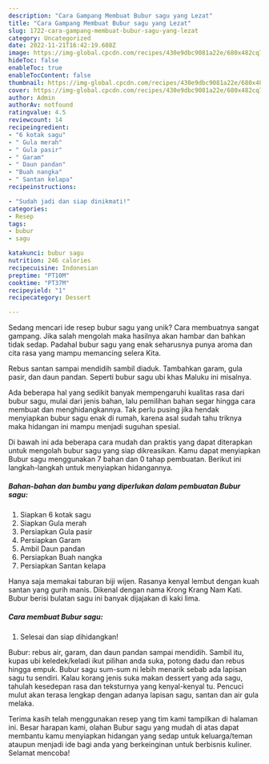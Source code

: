 ```yaml
---
description: "Cara Gampang Membuat Bubur sagu yang Lezat"
title: "Cara Gampang Membuat Bubur sagu yang Lezat"
slug: 1722-cara-gampang-membuat-bubur-sagu-yang-lezat
category: Uncategorized
date: 2022-11-21T16:42:19.608Z
image: https://img-global.cpcdn.com/recipes/430e9dbc9081a22e/680x482cq70/bubur-sagu-foto-resep-utama.jpg
hideToc: false
enableToc: true
enableTocContent: false
thumbnail: https://img-global.cpcdn.com/recipes/430e9dbc9081a22e/680x482cq70/bubur-sagu-foto-resep-utama.jpg
cover: https://img-global.cpcdn.com/recipes/430e9dbc9081a22e/680x482cq70/bubur-sagu-foto-resep-utama.jpg
author: Admin
authorAv: notfound
ratingvalue: 4.5
reviewcount: 14
recipeingredient:
- "6 kotak sagu"
- " Gula merah"
- " Gula pasir"
- " Garam"
- " Daun pandan"
- "Buah nangka"
- " Santan kelapa"
recipeinstructions:

- "Sudah jadi dan siap dinikmati!"
categories:
- Resep
tags:
- bubur
- sagu

katakunci: bubur sagu 
nutrition: 246 calories
recipecuisine: Indonesian
preptime: "PT10M"
cooktime: "PT37M"
recipeyield: "1"
recipecategory: Dessert

---
```





Sedang mencari ide resep bubur sagu yang unik? Cara membuatnya sangat gampang. Jika salah mengolah maka hasilnya akan hambar dan bahkan tidak sedap. Padahal bubur sagu yang enak seharusnya punya aroma dan cita rasa yang mampu memancing selera Kita.





Rebus santan sampai mendidih sambil diaduk. Tambahkan garam, gula pasir, dan daun pandan. Seperti bubur sagu ubi khas Maluku ini misalnya.

Ada beberapa hal yang sedikit banyak mempengaruhi kualitas rasa dari bubur sagu, mulai dari jenis bahan, lalu pemilihan bahan segar hingga cara membuat dan menghidangkannya. Tak perlu pusing jika hendak menyiapkan bubur sagu enak di rumah, karena asal sudah tahu triknya maka hidangan ini mampu menjadi suguhan spesial.






Di bawah ini ada beberapa cara mudah dan praktis yang dapat diterapkan untuk mengolah bubur sagu yang siap dikreasikan. Kamu dapat menyiapkan Bubur sagu menggunakan 7 bahan dan 0 tahap pembuatan. Berikut ini langkah-langkah untuk menyiapkan hidangannya.

<!--inarticleads1-->

##### Bahan-bahan dan bumbu yang diperlukan dalam pembuatan Bubur sagu:

1. Siapkan 6 kotak sagu
1. Siapkan  Gula merah
1. Persiapkan  Gula pasir
1. Persiapkan  Garam
1. Ambil  Daun pandan
1. Persiapkan Buah nangka
1. Persiapkan  Santan kelapa


Hanya saja memakai taburan biji wijen. Rasanya kenyal lembut dengan kuah santan yang gurih manis. Dikenal dengan nama Krong Krang Nam Kati. Bubur berisi bulatan sagu ini banyak dijajakan di kaki lima. 

<!--inarticleads2-->

##### Cara membuat Bubur sagu:


1. Selesai dan siap dihidangkan!

Bubur: rebus air, garam, dan daun pandan sampai mendidih. Sambil itu, kupas ubi keledek/keladi ikut pilihan anda suka, potong dadu dan rebus hingga empuk. Bubur sagu sum-sum ni lebih menarik sebab ada lapisan sagu tu sendiri. Kalau korang jenis suka makan dessert yang ada sagu, tahulah kesedepan rasa dan teksturnya yang kenyal-kenyal tu. Pencuci mulut akan terasa lengkap dengan adanya lapisan sagu, santan dan air gula melaka. 

Terima kasih telah menggunakan resep yang tim kami tampilkan di halaman ini. Besar harapan kami, olahan Bubur sagu yang mudah di atas dapat membantu kamu menyiapkan hidangan yang sedap untuk keluarga/teman ataupun menjadi ide bagi anda yang berkeinginan untuk berbisnis kuliner. Selamat mencoba!
